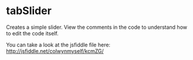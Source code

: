 tabSlider
=========

Creates a simple slider. View the comments in the code to understand how to edit the code itself.

You can take a look at the jsfiddle file here: http://jsfiddle.net/colwynmyself/kcmZG/
